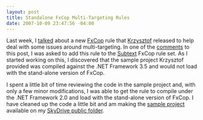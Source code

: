 ```yaml
---
layout: post
title: Standalone FxCop Multi-Targeting Rules
date: 2007-10-09 23:47:56 -04:00
---
```


Last week, I [talked](http://geekswithblogs.net/sdorman/archive/2007/10/05/Multi-Targeting-FxCop-Rules.aspx) about a new [FxCop](http://www.gotdotnet.com/Team/FxCop/) rule that [Krzysztof](http://blogs.msdn.com/kcwalina/archive/2007/10/02/Multi_2D00_TargetingAndFxCop.aspx "Krzysztof") released to help deal with some issues around multi-targeting. In one of the [comments](http://geekswithblogs.net/sdorman/archive/2007/10/05/Multi-Targeting-FxCop-Rules.aspx#145366) to this post, I was asked to add this rule to the [Subtext](http://subtextproject.com/) FxCop rule set. As I started working on this, I discovered that the sample project Krzysztof provided was compiled against the .NET Framework 3.5 and would not load with the stand-alone version of FxCop.

I spent a little bit of time reviewing the code in the sample project and, with only a few minor modifications, I was able to get the rule to compile under the .NET Framework 2.0 and load with the stand-alone version of FxCop. I have cleaned up the code a little bit and am making the [sample project](http://cid-93d618d639ec9651.skydrive.live.com/self.aspx/Public/MultitargettingRules.zip) available on my [SkyDrive public folder](http://cid-93d618d639ec9651.skydrive.live.com/self.aspx/Public/).
